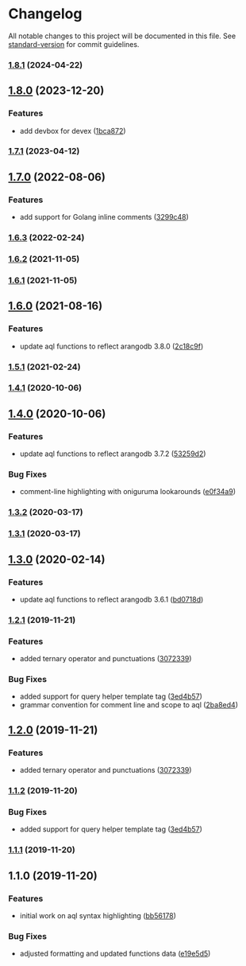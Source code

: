 # Changelog

All notable changes to this project will be documented in this file. See [standard-version](https://github.com/conventional-changelog/standard-version) for commit guidelines.

### [1.8.1](https://github.com/monotykamary/vscode-aql/compare/v1.8.0...v1.8.1) (2024-04-22)

## [1.8.0](https://github.com/monotykamary/vscode-aql/compare/v1.7.1...v1.8.0) (2023-12-20)


### Features

* add devbox for devex ([1bca872](https://github.com/monotykamary/vscode-aql/commit/1bca872cd2b29d6896eecd2906c802b8c99eb48a))

### [1.7.1](https://github.com/monotykamary/vscode-aql/compare/v1.7.0...v1.7.1) (2023-04-12)

## [1.7.0](https://github.com/monotykamary/vscode-aql/compare/v1.6.3...v1.7.0) (2022-08-06)


### Features

* add support for Golang inline comments ([3299c48](https://github.com/monotykamary/vscode-aql/commit/3299c481a2f00e497c80f1932383451dc88c34f6))

### [1.6.3](https://github.com/monotykamary/vscode-aql/compare/v1.6.2...v1.6.3) (2022-02-24)

### [1.6.2](https://github.com/monotykamary/vscode-aql/compare/v1.6.1...v1.6.2) (2021-11-05)

### [1.6.1](https://github.com/monotykamary/vscode-aql/compare/v1.6.0...v1.6.1) (2021-11-05)

## [1.6.0](https://github.com/monotykamary/vscode-aql/compare/v1.5.1...v1.6.0) (2021-08-16)


### Features

* update aql functions to reflect arangodb 3.8.0 ([2c18c9f](https://github.com/monotykamary/vscode-aql/commit/2c18c9fe026200c037a569a07bfa417d1d6ddf95))

### [1.5.1](https://github.com/monotykamary/vscode-aql/compare/v1.5.0...v1.5.1) (2021-02-24)

### [1.4.1](https://github.com/monotykamary/vscode-aql/compare/v1.4.0...v1.4.1) (2020-10-06)

## [1.4.0](https://github.com/monotykamary/vscode-aql/compare/v1.3.2...v1.4.0) (2020-10-06)


### Features

* update aql functions to reflect arangodb 3.7.2 ([53259d2](https://github.com/monotykamary/vscode-aql/commit/53259d2c9cdfe191b173b8b4aea5438e25ffd2bc))


### Bug Fixes

* comment-line highlighting with oniguruma lookarounds ([e0f34a9](https://github.com/monotykamary/vscode-aql/commit/e0f34a92c4ff7dd159d064207c2dbcb3eb2447f4))

### [1.3.2](https://github.com/monotykamary/vscode-aql/compare/v1.3.1...v1.3.2) (2020-03-17)

### [1.3.1](https://github.com/monotykamary/vscode-aql/compare/v1.3.0...v1.3.1) (2020-03-17)

## [1.3.0](https://github.com/monotykamary/vscode-aql/compare/v1.2.1...v1.3.0) (2020-02-14)


### Features

* update aql functions to reflect arangodb 3.6.1 ([bd0718d](https://github.com/monotykamary/vscode-aql/commit/bd0718de8357296f9ec4faf69a4805fba8eab021))

### [1.2.1](https://github.com/monotykamary/vscode-aql/compare/v1.1.0...v1.2.1) (2019-11-21)


### Features

* added ternary operator and punctuations ([3072339](https://github.com/monotykamary/vscode-aql/commit/3072339bdbe22130c32b69088944f70170dde82e))


### Bug Fixes

* added support for query helper template tag ([3ed4b57](https://github.com/monotykamary/vscode-aql/commit/3ed4b5702e5bceb4d66c3cce88f321edc246eb6b))
* grammar convention for comment line and scope to aql ([2ba8ed4](https://github.com/monotykamary/vscode-aql/commit/2ba8ed47c10b450f1b5657d9306c83092d0e5bb6))

## [1.2.0](https://github.com/monotykamary/vscode-aql/compare/v1.1.2...v1.2.0) (2019-11-21)


### Features

* added ternary operator and punctuations ([3072339](https://github.com/monotykamary/vscode-aql/commit/3072339bdbe22130c32b69088944f70170dde82e))


### [1.1.2](https://github.com/monotykamary/vscode-aql/compare/v1.1.0...v1.1.2) (2019-11-20)


### Bug Fixes

* added support for query helper template tag ([3ed4b57](https://github.com/monotykamary/vscode-aql/commit/3ed4b5702e5bceb4d66c3cce88f321edc246eb6b))

### [1.1.1](https://github.com/monotykamary/vscode-aql/compare/v1.1.0...v1.1.1) (2019-11-20)

## 1.1.0 (2019-11-20)


### Features

* initial work on aql syntax highlighting ([bb56178](https://github.com/monotykamary/vscode-aql/commit/bb56178bf212c5b2891b9f75f53386ce69190334))


### Bug Fixes

* adjusted formatting and updated functions data ([e19e5d5](https://github.com/monotykamary/vscode-aql/commit/e19e5d52aaa1d1bb97afc839f77172f99d1d4cf9))
